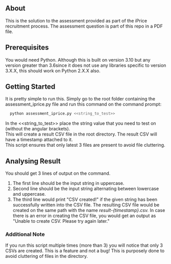 ## About
This is the solution to the assessment provided as part of the iPrice recruitment process. The assessment question is part of this repo in a PDF file.

## Prerequisites
You would need Python. Although this is built on version 3.10 but any version greater than 3.6since it does not use any libraries specific to version 3.X.X, this should work on Python 2.X.X also.

## Getting Started
It is pretty simple to run this. Simply go to the root folder containing the assessment_iprice.py file and run this command on the command prompt:
```sh
  python assessment_iprice.py <<string_to_test>>
```
In the <<string_to_test>> place the string value that you need to test on (without the angular brackets). <br/>
This will create a result CSV file in the root directory. The result CSV will have a timestamp attached to it. <br/> 
This script ensures that only latest 3 files are present to avoid file cluttering.

## Analysing Result
You should get 3 lines of output on the command. 
1. The first line should be the input string in uppercase. 
2. Second line should be the input string alternating between lowercase and uppercase. 
3. The third line would print "CSV created!" if the given string has been successfully written into the CSV file. The resulting CSV file would be created on the same path with the name *result-{timestamp}.csv.* In case there is an error in creating the CSV file, you would get an output as "Unable to create CSV. Please try again later."

### Additional Note
If you run this script multiple times (more than 3) you will notice that only 3 CSVs are created. This is a feature and not a bug! This is purposely done to avoid cluttering of files in the directory.